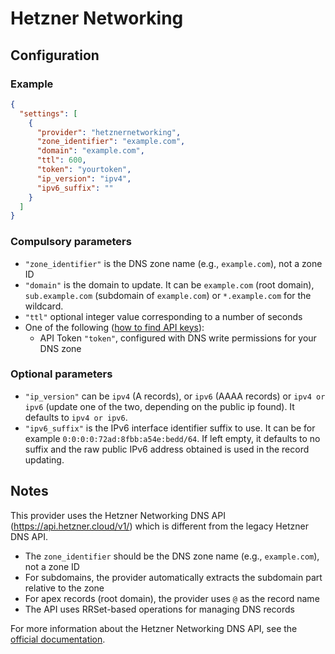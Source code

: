 # Hetzner Networking

## Configuration

### Example

```json
{
  "settings": [
    {
      "provider": "hetznernetworking",
      "zone_identifier": "example.com",
      "domain": "example.com",
      "ttl": 600,
      "token": "yourtoken",
      "ip_version": "ipv4",
      "ipv6_suffix": ""
    }
  ]
}
```

### Compulsory parameters

- `"zone_identifier"` is the DNS zone name (e.g., `example.com`), not a zone ID
- `"domain"` is the domain to update. It can be `example.com` (root domain), `sub.example.com` (subdomain of `example.com`) or `*.example.com` for the wildcard.
- `"ttl"` optional integer value corresponding to a number of seconds
- One of the following ([how to find API keys](https://docs.hetzner.cloud/api/getting-started/generating-api-token)):
  - API Token `"token"`, configured with DNS write permissions for your DNS zone

### Optional parameters

- `"ip_version"` can be `ipv4` (A records), or `ipv6` (AAAA records) or `ipv4 or ipv6` (update one of the two, depending on the public ip found). It defaults to `ipv4 or ipv6`.
- `"ipv6_suffix"` is the IPv6 interface identifier suffix to use. It can be for example `0:0:0:0:72ad:8fbb:a54e:bedd/64`. If left empty, it defaults to no suffix and the raw public IPv6 address obtained is used in the record updating.

## Notes

This provider uses the Hetzner Networking DNS API (https://api.hetzner.cloud/v1/) which is different from the legacy Hetzner DNS API.

- The `zone_identifier` should be the DNS zone name (e.g., `example.com`), not a zone ID
- For subdomains, the provider automatically extracts the subdomain part relative to the zone
- For apex records (root domain), the provider uses `@` as the record name
- The API uses RRSet-based operations for managing DNS records

For more information about the Hetzner Networking DNS API, see the [official documentation](https://docs.hetzner.cloud/reference/cloud#dns).
